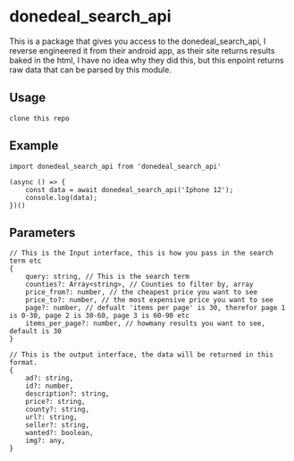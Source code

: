 # donedeal_search_api
This is a package that gives you access to the donedeal_search_api, I reverse engineered it from their android app, as their site returns results baked in the html, I have no idea why they did this, but this enpoint returns raw data that can be parsed by this module.

## Usage
``` 
clone this repo
```

## Example
```
import donedeal_search_api from 'donedeal_search_api'

(async () => {
    const data = await donedeal_search_api('Iphone 12');
    console.log(data);
})()
```

## Parameters
```
// This is the Input interface, this is how you pass in the search term etc
{
    query: string, // This is the search term
    counties?: Array<string>, // Counties to filter by, array
    price_from?: number, // the cheapest price you want to see
    price_to?: number, // the most expensive price you want to see
    page?: number, // defualt 'items per page' is 30, therefor page 1 is 0-30, page 2 is 30-60, page 3 is 60-90 etc
    items_per_page?: number, // howmany results you want to see, default is 30
}

// This is the output interface, the data will be returned in this format.
{
    ad?: string,
    id?: number,
    description?: string,
    price?: string,
    county?: string,
    url?: string,
    seller?: string,
    wanted?: boolean,
    img?: any,
}
```